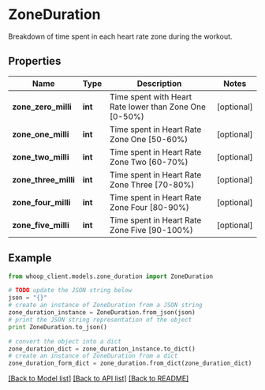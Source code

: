 # ZoneDuration

Breakdown of time spent in each heart rate zone during the workout.

## Properties
Name | Type | Description | Notes
------------ | ------------- | ------------- | -------------
**zone_zero_milli** | **int** | Time spent with Heart Rate lower than Zone One [0-50%) | [optional] 
**zone_one_milli** | **int** | Time spent in Heart Rate Zone One [50-60%) | [optional] 
**zone_two_milli** | **int** | Time spent in Heart Rate Zone Two [60-70%) | [optional] 
**zone_three_milli** | **int** | Time spent in Heart Rate Zone Three [70-80%) | [optional] 
**zone_four_milli** | **int** | Time spent in Heart Rate Zone Four [80-90%) | [optional] 
**zone_five_milli** | **int** | Time spent in Heart Rate Zone Five [90-100%) | [optional] 

## Example

```python
from whoop_client.models.zone_duration import ZoneDuration

# TODO update the JSON string below
json = "{}"
# create an instance of ZoneDuration from a JSON string
zone_duration_instance = ZoneDuration.from_json(json)
# print the JSON string representation of the object
print ZoneDuration.to_json()

# convert the object into a dict
zone_duration_dict = zone_duration_instance.to_dict()
# create an instance of ZoneDuration from a dict
zone_duration_form_dict = zone_duration.from_dict(zone_duration_dict)
```
[[Back to Model list]](../README.md#documentation-for-models) [[Back to API list]](../README.md#documentation-for-api-endpoints) [[Back to README]](../README.md)


